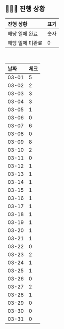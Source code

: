 ## 🧑🏻‍💻 진행 상황

| 진행 상황            | 표기  |
|:-----------------|:----|
| 해당 일에 완료      | 숫자   |
| 해당 일에 미완료    | 0   |



<br>

| 날짜  | 체크 |
|:------|:----|
| 03-01 | 5 |
| 03-02 | 2 |
| 03-03 | 3 |
| 03-04 | 3 |
| 03-05 | 1 |
| 03-06 | 0 |
| 03-07 | 6 |
| 03-08 | 0 |
| 03-09 | 8 |
| 03-10 | 2 |
| 03-11 | 0 |
| 03-12 | 1 |
| 03-13 | 1 |
| 03-14 | 1 |
| 03-15 | 1 |
| 03-16 | 1 |
| 03-17 | 1 |
| 03-18 | 1 |
| 03-19 | 1 |
| 03-20 | 1 |
| 03-21 | 1 |
| 03-22 | 0 |
| 03-23 | 2 |
| 03-24 | 1 |
| 03-25 | 1 |
| 03-26 | 0 |
| 03-27 | 2 |
| 03-28 | 1 |
| 03-29 | 0 |
| 03-30 | 0 |
| 03-31 | 0 |

